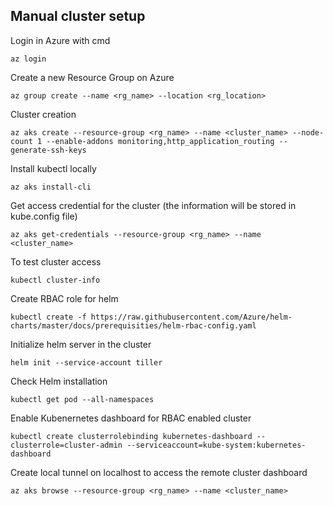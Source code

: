 ## Manual cluster setup
Login in Azure with cmd 

`az login`
  
Create a new Resource Group on Azure 

`az group create --name <rg_name> --location <rg_location>`
  
Cluster creation 

`az aks create --resource-group <rg_name> --name <cluster_name> --node-count 1 --enable-addons monitoring,http_application_routing --generate-ssh-keys`
	
Install kubectl locally 

`az aks install-cli`
	
Get access credential for the cluster (the information will be stored in kube.config file) 

`az aks get-credentials --resource-group <rg_name> --name <cluster_name>`
	
To test cluster access 

`kubectl cluster-info`
	
Create RBAC role for helm 

`kubectl create -f https://raw.githubusercontent.com/Azure/helm-charts/master/docs/prerequisities/helm-rbac-config.yaml`
	
Initialize helm server in the cluster 

`helm init --service-account tiller`
	
Check Helm installation 

`kubectl get pod --all-namespaces`
	
Enable Kubenernetes dashboard for RBAC enabled cluster 

`kubectl create clusterrolebinding kubernetes-dashboard --clusterrole=cluster-admin --serviceaccount=kube-system:kubernetes-dashboard`
	
Create local tunnel on localhost to access the remote cluster dashboard 

`az aks browse --resource-group <rg_name> --name <cluster_name>`
